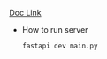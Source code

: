 [Doc Link](https://fastapi.tiangolo.com/tutorial/cookie-params/)

- How to run server

  ```bash
  fastapi dev main.py
  ```
